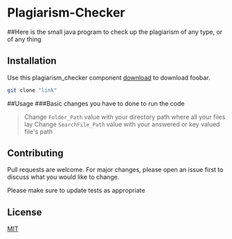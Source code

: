 # Plagiarism-Checker
##Here is the small java program to check up the plagiarism of any type, or of any thing

## Installation

Use this plagiarism_checker component [download](https://pip.pypa.io/en/stable/) to download foobar.

```bash
git clone "link"
```

##Usage
###Basic changes you have to done to run the code
>Change `Folder_Path` value with your directory path where all your files lay
>Change `SearchFile_Path` value with your answered or key valued file's path


## Contributing
Pull requests are welcome. For major changes, please open an issue first to discuss what you would like to change.

Please make sure to update tests as appropriate

## License
[MIT](https://choosealicense.com/licenses/mit/)
